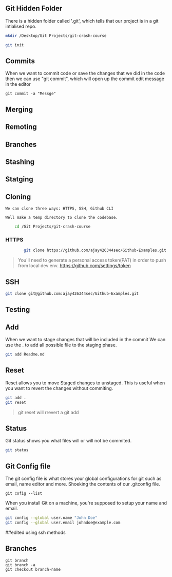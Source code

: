 ## Git Hidden Folder

There is a hidden folder called '.git', which tells that our project is in a git intialised repo.

```sh
mkdir /Desktop/Git Projects/git-crash-course

git init
```

## Commits

When we want to commit code or save the changes that we did in the code then we can use "git commit", which will open up the commit edit message in the editor 

```
git commit -a "Messge"
```
## Merging

## Remoting

## Branches

## Stashing

## Statging

## Cloning
    We can clone three ways: HTTPS, SSH, Github CLI

    Well make a temp directory to clone the codebase. 

```sh
    cd /Git Projects/git-crash-course
```
### HTTPS
```sh
        git clone https://github.com/ajay426344sec/Github-Examples.git
```
> You'll need to generate a personal access token(PAT) in order to push from local dev env.
>https://github.com/settings/token

## SSH

```sh
git clone git@github.com:ajay426344sec/Github-Examples.git
```
## Testing

## Add

When we want to stage changes that will be included in the commit
We can use the . to add all possible file to the staging phase.
```sh
git add Readme.md
```
## Reset

Reset allows you to move Staged changes to unstaged.
This is useful when you want to revert the changes without commiting.
```sh
git add .
git reset
```
>git reset will rrevert a git add

## Status

Git status shows you what files will or will not be commited.

```sh
git status
```

## Git Config file

The git config file is what stores your global configurations for git such as email, name editor and more.
Shoeking the contents of our .gitconfig file.
```
git cofig --list
```

 When you install Git on a machine, you're supposed to setup your name and email.

```sh
git config --global user.name "John Doe"
git config --global user.email johndoe@example.com
```

##edited using ssh methods

## Branches

```
git branch
git branch -a
git checkout branch-name
```